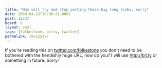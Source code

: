 ```yaml
---
title: "Hmm will try and stop posting those big long links, sorry"
date: 2009-04-23T18:36:21.000Z
post: 12537
board: 8
layout: post
tags: [folkestone, bitly, twitter]
permalink: /m/12537/
---
```

If you're reading this on <a href="http://twitter.com/folkestone">twitter.com/folkestone</a> you don't need to be bothered with the fiendishly huge URL, now do you? I will use http://bit.ly or something in future. Sorry!
